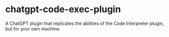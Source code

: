 # chatgpt-code-exec-plugin
A ChatGPT plugin that replicates the abilities of the Code Interpreter plugin, but for your own machine.
